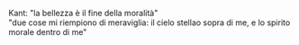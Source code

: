 Kant: "la bellezza è il fine della moralità"  
"due cose mi riempiono di meraviglia: il cielo stellao sopra di me, e lo spirito morale dentro di me"  
